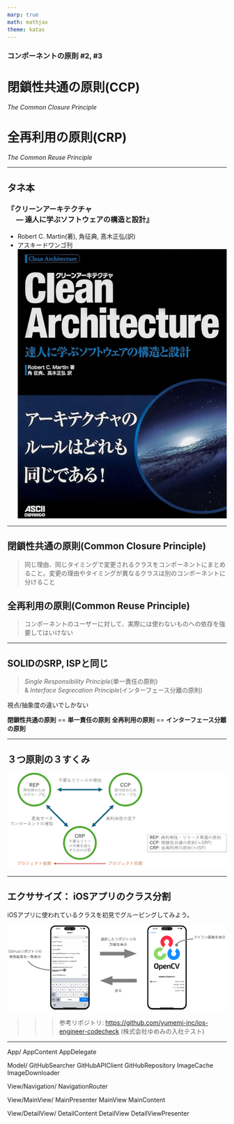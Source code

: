 ```yaml
---
marp: true
math: mathjax
theme: katas
---
```

<!-- 
size: 16:9
paginate: true
-->
<!-- header: 勉強会# ― エンジニアとしての解像度を高めるための勉強会-->

### コンポーネントの原則 #2, #3

# 閉鎖性共通の原則(CCP)
_The Common Closure Principle_

# 全再利用の原則(CRP)
_The Common Reuse Principle_

---
## タネ本

### 『クリーンアーキテクチャ<br>　 ― 達人に学ぶソフトウェアの構造と設計』
* Robert C. Martin(著), 角征典, 髙木正弘(訳)
* アスキードワンゴ刊
![bg right:30% 90%](assets/07-cleanarchitecture.jpg)

---

## 閉鎖性共通の原則(Common Closure Principle)

> 同じ理由、同じタイミングで変更されるクラスをコンポーネントにまとめること。変更の理由やタイミングが異なるクラスは別のコンポーネントに分けること

## 全再利用の原則(Common Reuse Principle)

> コンポーネントのユーザーに対して、実際には使わないものへの依存を強要してはいけない

---
## SOLIDのSRP, ISPと同じ
> _Single Responsibility Principle_(単一責任の原則)<br> & _Interface Segrecation Principle_(インターフェース分離の原則)

視点/抽象度の違いでしかない

**閉鎖性共通の原則** == **単一責任の原則**
**全再利用の原則** == **インターフェース分離の原則**

<!-- 閉鎖性共通の原則は単一責任の原則をコンポーネント向けに言い換えたもの。
多くのアプリケーションにおいて、再利用性よりも保守性が大事。何かの糸のためにコードを変更しなければならないときに、ひとつのコンポーネントに変更対象がまとまっていたほうがありがたい。そうすれば、変更後に再デプロイ・リリースするときにリリースするのはそのコンポーネントだけで済む。言い換えると、SOLIDのSRPだけでなくOCP(Open Closed Principle)にも密接に関連する。開放閉鎖の原則は、クラスは修正に対しては閉じていて、拡張に対しては開いていなければならないとした。
この教えを更に噛み砕いて、「変更の種類が似ているクラスを同じコンポーネントにまとめる」という意味にしたのが閉鎖性共通の原則(CCP/Common Closure Principle)である。 -->

<!-- 全再利用の原則も同じ。インターフェース分離の原則をコンポーネントに言い換えたもの。たとえば配列やマップ/ディクショナリのようなコレクションクラスと、それに対応するイテレータのようにまとめて再利用すべきものであれば、同じコンポーネントにまとめておくべき。
これは逆に言うと全再利用の原則(CRP,Common Reuse Principle)はどのクラスやデータを同じコンポーネントにまとめるべきではないかも示す。コンポーネントの一部を使用しているだけなのに、その他のAPIも大量にあり、その変更があるたびに手元のコンポーネントを使ったコードも全て再ビルド・再デプロイするのは非常に大変。密結合していないクラスを同じコンポーネントにまとめるべきではない。 -->

---
## ３つ原則の３すくみ

![center width:960px](assets/08-triad.png)

<!-- ３つの原則がどのように影響を及ぼすかを表したもの -->
<!-- コンポーネントの凝集性に関する３つの原則は、相反するところがあるのが注意点。前回のREPとCCPは包含関係にあり、どちらもコンポーネントの規模を大きくする方向に働く。再利用できる単位で１つにまとめようとすること。同じ理由で変更されるものは１つにまとめようとすること、だから想像がつくと思う。しかしもう１つの全再利用の法則(CRP)はコンポーネントのサイズを小さくする方向に働くものになる。それがこの図。 -->
<!--
図の辺にある記述は、３つのうち２つを選んで、残りの１つを無視したときに何が起こるかを表したものになる。 

* REPとCRPだけに力を入れようとすると、些細の些細な変更が大量のコンポーネントに影響を与えてしまうことになる(左の矢印)
* 一方でCCPとREPに力を入れると、リリースの回数が無駄に増えてしまう(中央上の矢印)

優れたアーキテクトであれば、開発チームの現在の懸念事項に見合った落とし所を見つける。そして、時が経てばその懸念事項も変化していくことを心得ている。たとえば、開発初期にはREPよりも閉鎖性共通の原則(CCP)のほうがずっと重要。開発初期は再利用性よりも、開発効率のほうが重要だから。

一般的に、プロジェクトの初期はこの三角形の右側を重視する傾向、つまり再利用を犠牲にする傾向があり、プロジェクトが進み別のプロジェクトからも利用される頃になると左側に写っている。どう使われるかが重要になっていくため。
このように、時間や進行とともにコンポーネントに求められるものが変化していくことに注意してほしい。-->

---
## エクササイズ： iOSアプリのクラス分割

iOSアプリに使われているクラスを初見でグルーピングしてみよう。


![height:300px center](assets/08-exercise.png)

>>> 参考リポジトリ: https://github.com/yumemi-inc/ios-engineer-codecheck (株式会社ゆめみの入社テスト)

---

App/
AppContent
AppDelegate

Model/
GitHubSearcher
GitHubAPIClient
GitHubRepository
ImageCache
ImageDownloader

View/Navigation/
NavigationRouter

View/MainView/
MainPresenter
MainView
MainContent

View/DetailView/
DetailContent
DetailView
DetailViewPresenter
